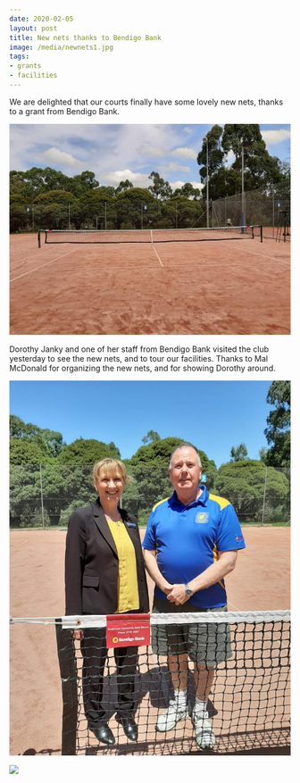 ```yaml
---
date: 2020-02-05
layout: post
title: New nets thanks to Bendigo Bank
image: /media/newnets1.jpg
tags:
- grants
- facilities
---
```


We are delighted that our courts finally have some lovely new nets, thanks to a grant from Bendigo Bank.

![](/media/newnets1.jpg)

Dorothy Janky and one of her staff from Bendigo Bank visited the club yesterday to see the new nets, and to tour our facilities. Thanks to Mal McDonald for organizing the new nets, and for showing Dorothy around.

![](/media/newnets2.jpg)

[![](/img/clients/Bendigo.jpg)](https://www.bendigobank.com.au/branch/vic/heathmont-community-bank-branch/)
